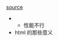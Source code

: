 [source](https://plogin.m.jd.com/login/login?appid=300&returnurl=https%3A%2F%2Fwqlogin2.jd.com%2Fmlogin%2Fmpage%2FMpLoginRedirect%3Fmonitor%3D20422455099641414-1571278561-311901-4294976455%26state%3De8bc3517475e87c76b1b7b4f7c78b5cf)

- 
  * 性能不行
- html 的那些意义